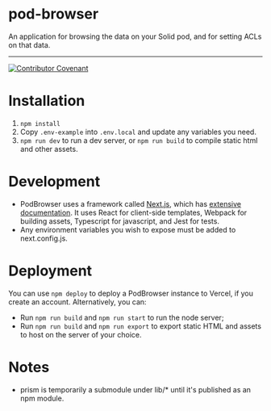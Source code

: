 # pod-browser

An application for browsing the data on your Solid pod, and for setting ACLs on
that data.

---
[![Contributor Covenant](https://img.shields.io/badge/Contributor%20Covenant-2.1-4baaaa.svg)](code_of_conduct.md)

# Installation

1. `npm install`
1. Copy `.env-example` into `.env.local` and update any variables you need.
1. `npm run dev` to run a dev server, or `npm run build` to compile static html
  and other assets.

# Development

* PodBrowser uses a framework called [Next.js](https://nextjs.org/), which has
  [extensive documentation](https://nextjs.org/docs/getting-started). It uses
  React for client-side templates, Webpack for building assets, Typescript for
  javascript, and Jest for tests.
* Any environment variables you wish to expose must be added to next.config.js.


# Deployment

You can use `npm deploy` to deploy a PodBrowser instance to Vercel, if you
create an account. Alternatively, you can:

* Run `npm run build` and `npm run start` to run the node server;
* Run `npm run build` and `npm run export` to export static HTML and assets
  to host on the server of your choice.


# Notes

* prism is temporarily a submodule under lib/* until it's published as an npm module.
